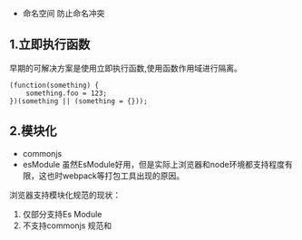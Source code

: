 - 命名空间 
  防止命名冲突
## 1.立即执行函数
早期的可解决方案是使用立即执行函数,使用函数作用域进行隔离。
  ```
  (function(something) {
      something.foo = 123;
  })(something || (something = {}));
  ```
## 2.模块化
  - commonjs
  - esModule
虽然EsModule好用，但是实际上浏览器和node环境都支持程度有限，这也时webpack等打包工具出现的原因。

浏览器支持模块化规范的现状：
1. 仅部分支持Es Module
2. 不支持commonjs 规范和